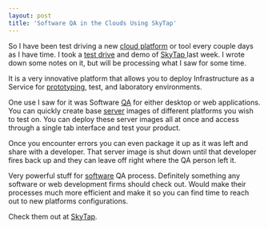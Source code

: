 ```yaml
---
layout: post
title: 'Software QA in the Clouds Using SkyTap'
---
```

So I have been test driving a new <a class="zem_slink" title="Cloud Computing" rel="wikinvest" href="http://www.wikinvest.com/concept/Cloud_Computing">cloud platform</a> or tool every couple days as I have time. I took a <a class="zem_slink" title="Test drive" rel="wikipedia" href="http://en.wikipedia.org/wiki/Test_drive">test drive</a> and demo of <a href="http://sites.google.com/a/kinlane.com/cloud-computing/players/skytap">SkyTap </a>last week. I wrote down some notes on it, but will be processing what I saw for some time.<p></p>
It is a very innovative platform that allows you to deploy Infrastructure as a Service for <a class="zem_slink" title="Software prototyping" rel="wikipedia" href="http://en.wikipedia.org/wiki/Software_prototyping">prototyping</a>, test, and laboratory environments.<p></p>
One use I saw for it was Software <a class="zem_slink" title="Quality assurance" rel="wikipedia" href="http://en.wikipedia.org/wiki/Quality_assurance">QA</a> for either desktop or web applications. You can quickly create base <a class="zem_slink" title="Server (computing)" rel="wikipedia" href="http://en.wikipedia.org/wiki/Server_%28computing%29">server</a> images of different platforms you wish to test on. You can deploy these server images all at once and access through a single tab interface and test your product.<p></p>
Once you encounter errors you can even package it up as it was left and share with a developer. That server image is shut down until that developer fires back up and they can leave off right where the QA person left it.<p></p>
Very powerful stuff for <a class="zem_slink" title="Computer software" rel="wikipedia" href="http://en.wikipedia.org/wiki/Computer_software">software</a> QA process. Definitely something any software or web development firms should check out. Would make their processes much more efficient and make it so you can find time to reach out to new platforms configurations.<p></p>
Check them out at <a href="http://www.skytap.com">SkyTap</a>.<p></p>
<input id="gwProxy" type="hidden" /><!--Session data--><input id="jsProxy" onclick="jsCall();" type="hidden" />
